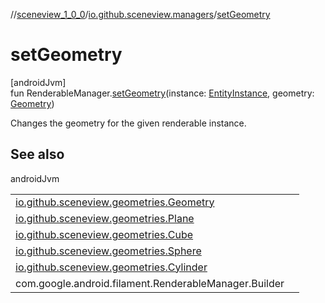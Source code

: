 //[sceneview_1_0_0](../../index.md)/[io.github.sceneview.managers](index.md)/[setGeometry](set-geometry.md)

# setGeometry

[androidJvm]\
fun RenderableManager.[setGeometry](set-geometry.md)(instance: [EntityInstance](../io.github.sceneview.components/index.md#-275222848%2FClasslikes%2F-602047187), geometry: [Geometry](../io.github.sceneview.geometries/-geometry/index.md))

Changes the geometry for the given renderable instance.

## See also

androidJvm

| | |
|---|---|
| [io.github.sceneview.geometries.Geometry](../io.github.sceneview.geometries/-geometry/index.md) |  |
| [io.github.sceneview.geometries.Plane](../io.github.sceneview.geometries/-plane/index.md) |  |
| [io.github.sceneview.geometries.Cube](../io.github.sceneview.geometries/-cube/index.md) |  |
| [io.github.sceneview.geometries.Sphere](../io.github.sceneview.geometries/-sphere/index.md) |  |
| [io.github.sceneview.geometries.Cylinder](../io.github.sceneview.geometries/-cylinder/index.md) |  |
| com.google.android.filament.RenderableManager.Builder |  |
